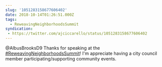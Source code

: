 ```yaml
---
slug: '1051283158677606402'
date: 2018-10-14T01:26:51.000Z
tags:
  - ReweavingNeighborhoodsSummit
syndication:
 - https://twitter.com/ajciccarello/status/1051283158677606402
---
```


@AlbusBrooksD9 Thanks for speaking at the [#ReweavingNeighborhoodsSummit](/posts/tags/ReweavingNeighborhoodsSummit)! I'm appreciate having a city council member participating/supporting community events.
